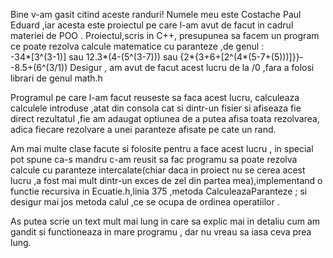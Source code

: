 Bine v-am gasit citind aceste randuri!
Numele meu este Costache Paul Eduard ,iar acesta este proiectul pe care l-am avut de facut in cadrul materiei de POO .
Proiectul,scris in C++, presupunea sa facem un program ce poate rezolva calcule matematice cu paranteze ,de genul :             
-34*[3^(3-1)]   sau  12.3*(4-(5^(3-7)))  sau  {2*{3+6+[2^(4*(5-7+(5)))]}}--8.5+(6^(3/1))
Desigur , am avut de facut acest lucru de la /0 ,fara a folosi librari de genul math.h

Programul pe care l-am facut reuseste sa faca acest lucru, calculeaza calculele introduse ,atat din consola cat si dintr-un fisier si afiseaza fie direct rezultatul ,fie am adaugat optiunea de a putea afisa toata rezolvarea, adica fiecare rezolvare a unei paranteze afisate pe cate un rand.

Am mai multe clase facute si folosite pentru a face acest lucru , in special pot spune ca-s mandru c-am reusit sa fac programu sa poate rezolva calcule cu paranteze intercalate(chiar daca in proiect nu se cerea acest lucru ,a fost mai mult dintr-un exces de zel din partea mea),implementand o functie recursiva in Ecuatie.h,linia 375 ,metoda CalculeazaParanteze ; si desigur mai jos metoda calul ,ce se ocupa de ordinea operatiilor . 

As putea scrie un text mult mai lung in care sa explic mai in detaliu cum am gandit si functioneaza in mare programu , dar nu vreau sa iasa ceva prea lung.
